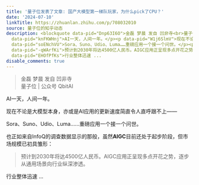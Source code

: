 ```yaml
---
title: '量子位发表了文章: 国产大模型第一梯队玩家，为什么pick了CPU？'
date: '2024-07-10'
linkTitle: https://zhuanlan.zhihu.com/p/708032010
source: 量子位的知乎动态
description: <blockquote data-pid="Dnp63I6O">金磊 梦晨 发自 凹非寺<br>量子位 | 公众号 QbitAI</blockquote><p
  data-pid="knFKWHnj">AI一天，人间一年。</p><p data-pid="W1j6SlmV">现在不论是大模型本身，亦或是AI应用的更新速度简直令人直呼跟不上——</p><p
  data-pid="soENchVU">Sora、Suno、Udio、Luma……重磅应用一个接一个问世。</p><p data-pid="XEHZupLl">也正如来自InfoQ的调查数据显示的那般，虽然<b>AIGC</b>目前还处于起步阶段，但市场规模已初具雏形：</p><blockquote
  data-pid="-qWArfKi">预计到2030年将达4500亿人民币。AIGC应用正呈现多点开花之势，逐步从通用场景向行业纵深渗透。</blockquote><p
  data-pid="EHOfPfKs">行业整体迅速 ...
disable_comments: true
---
```

<blockquote data-pid="Dnp63I6O">金磊 梦晨 发自 凹非寺<br>量子位 | 公众号 QbitAI</blockquote><p data-pid="knFKWHnj">AI一天，人间一年。</p><p data-pid="W1j6SlmV">现在不论是大模型本身，亦或是AI应用的更新速度简直令人直呼跟不上——</p><p data-pid="soENchVU">Sora、Suno、Udio、Luma……重磅应用一个接一个问世。</p><p data-pid="XEHZupLl">也正如来自InfoQ的调查数据显示的那般，虽然<b>AIGC</b>目前还处于起步阶段，但市场规模已初具雏形：</p><blockquote data-pid="-qWArfKi">预计到2030年将达4500亿人民币。AIGC应用正呈现多点开花之势，逐步从通用场景向行业纵深渗透。</blockquote><p data-pid="EHOfPfKs">行业整体迅速 ...